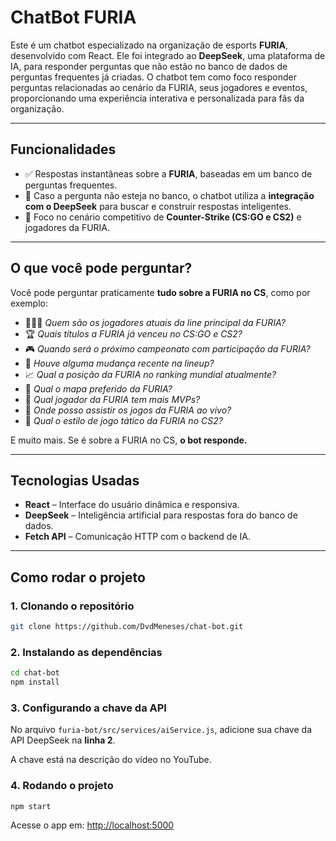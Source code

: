 # ChatBot FURIA

Este é um chatbot especializado na organização de esports **FURIA**, desenvolvido com React. Ele foi integrado ao **DeepSeek**, uma plataforma de IA, para responder perguntas que não estão no banco de dados de perguntas frequentes já criadas. O chatbot tem como foco responder perguntas relacionadas ao cenário da FURIA, seus jogadores e eventos, proporcionando uma experiência interativa e personalizada para fãs da organização.

---

## Funcionalidades

- ✅ Respostas instantâneas sobre a **FURIA**, baseadas em um banco de perguntas frequentes.
- 🧠 Caso a pergunta não esteja no banco, o chatbot utiliza a **integração com o DeepSeek** para buscar e construir respostas inteligentes.
- 🎯 Foco no cenário competitivo de **Counter-Strike (CS:GO e CS2)** e jogadores da FURIA.

---

## O que você pode perguntar?

Você pode perguntar praticamente **tudo sobre a FURIA no CS**, como por exemplo:

- 🧑‍🤝‍🧑 *Quem são os jogadores atuais da line principal da FURIA?*  
- 🏆 *Quais títulos a FURIA já venceu no CS:GO e CS2?*  
- 🎮 *Quando será o próximo campeonato com participação da FURIA?*  
- 🔄 *Houve alguma mudança recente na lineup?*  
- 📈 *Qual a posição da FURIA no ranking mundial atualmente?*  
- 🔫 *Qual o mapa preferido da FURIA?*  
- 👑 *Qual jogador da FURIA tem mais MVPs?*  
- 🎥 *Onde posso assistir os jogos da FURIA ao vivo?*  
- 🧠 *Qual o estilo de jogo tático da FURIA no CS2?*

E muito mais. Se é sobre a FURIA no CS, **o bot responde.**

---

## Tecnologias Usadas

- **React** – Interface do usuário dinâmica e responsiva.
- **DeepSeek** – Inteligência artificial para respostas fora do banco de dados.
- **Fetch API** – Comunicação HTTP com o backend de IA.

---

## Como rodar o projeto

### 1. Clonando o repositório

```bash
git clone https://github.com/DvdMeneses/chat-bot.git
```

### 2. Instalando as dependências

```bash
cd chat-bot
npm install
```

### 3. Configurando a chave da API

No arquivo `furia-bot/src/services/aiService.js`, adicione sua chave da API DeepSeek na **linha 2**.

A chave está na descrição do vídeo no YouTube.

### 4. Rodando o projeto

```bash
npm start
```

Acesse o app em: [http://localhost:5000](http://localhost:5000)
